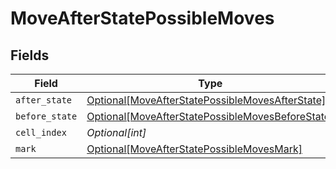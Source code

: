 # MoveAfterStatePossibleMoves


## Fields

| Field                                                                                                             | Type                                                                                                              | Required                                                                                                          | Description                                                                                                       |
| ----------------------------------------------------------------------------------------------------------------- | ----------------------------------------------------------------------------------------------------------------- | ----------------------------------------------------------------------------------------------------------------- | ----------------------------------------------------------------------------------------------------------------- |
| `after_state`                                                                                                     | [Optional[MoveAfterStatePossibleMovesAfterState]](../../models/shared/moveafterstatepossiblemovesafterstate.md)   | :heavy_minus_sign:                                                                                                | N/A                                                                                                               |
| `before_state`                                                                                                    | [Optional[MoveAfterStatePossibleMovesBeforeState]](../../models/shared/moveafterstatepossiblemovesbeforestate.md) | :heavy_minus_sign:                                                                                                | N/A                                                                                                               |
| `cell_index`                                                                                                      | *Optional[int]*                                                                                                   | :heavy_minus_sign:                                                                                                | N/A                                                                                                               |
| `mark`                                                                                                            | [Optional[MoveAfterStatePossibleMovesMark]](../../models/shared/moveafterstatepossiblemovesmark.md)               | :heavy_minus_sign:                                                                                                | N/A                                                                                                               |